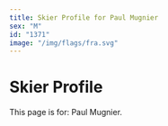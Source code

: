 ```yaml
---
title: Skier Profile for Paul Mugnier
sex: "M"
id: "1371"
image: "/img/flags/fra.svg" 
---
```


# Skier Profile

This page is for: Paul Mugnier.
    